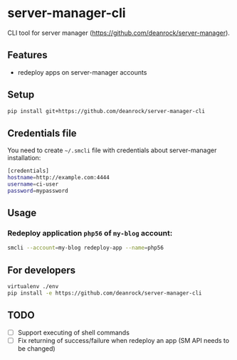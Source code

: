 # server-manager-cli

CLI tool for server manager (https://github.com/deanrock/server-manager).

## Features

* redeploy apps on server-manager accounts

## Setup

```bash
pip install git+https://github.com/deanrock/server-manager-cli
```

## Credentials file

You need to create `~/.smcli` file with credentials about server-manager installation:
```bash
[credentials]
hostname=http://example.com:4444
username=ci-user
password=mypassword
```

## Usage

### Redeploy application `php56` of `my-blog` account:
```bash
smcli --account=my-blog redeploy-app --name=php56
```

## For developers

```bash
virtualenv ./env
pip install -e https://github.com/deanrock/server-manager-cli
```

## TODO

- [ ] Support executing of shell commands
- [ ] Fix returning of success/failure when redeploy an app (SM API needs to be changed)
